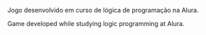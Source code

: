 Jogo desenvolvido em curso de lógica de programação na Alura.

Game developed while studying logic programming at Alura.
